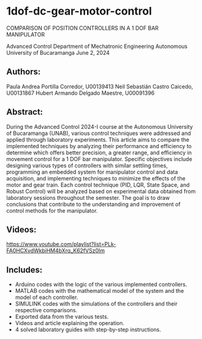 # 1dof-dc-gear-motor-control
 COMPARISON OF POSITION CONTROLLERS IN A 1 DOF BAR MANIPULATOR

Advanced Control
Department of Mechatronic Engineering
Autonomous University of Bucaramanga
June 2, 2024

## Authors:
Paula Andrea Portilla Corredor, U00139413
Neil Sebastián Castro Caicedo, U00131867
Hubert Armando Delgado Maestre, U00091396

## Abstract:
During the Advanced Control 2024-I course at the Autonomous University of Bucaramanga (UNAB), various control techniques were addressed and applied through laboratory experiments. This article aims to compare the implemented techniques by analyzing their performance and efficiency to determine which offers better precision, a greater range, and efficiency in movement control for a 1 DOF bar manipulator. Specific objectives include designing various types of controllers with similar settling times, programming an embedded system for manipulator control and data acquisition, and implementing techniques to minimize the effects of the motor and gear train. Each control technique (PID, LQR, State Space, and Robust Control) will be analyzed based on experimental data obtained from laboratory sessions throughout the semester. The goal is to draw conclusions that contribute to the understanding and improvement of control methods for the manipulator.

## Videos:
https://www.youtube.com/playlist?list=PLk-FA0HCXvdWkbiHM4bXrq_K62fVSz0Im

## Includes:
- Arduino codes with the logic of the various implemented controllers.
- MATLAB codes with the mathematical model of the system and the model of each controller.
- SIMULINK codes with the simulations of the controllers and their respective comparisons.
- Exported data from the various tests.
- Videos and article explaining the operation.
- 4 solved laboratory guides with step-by-step instructions.
